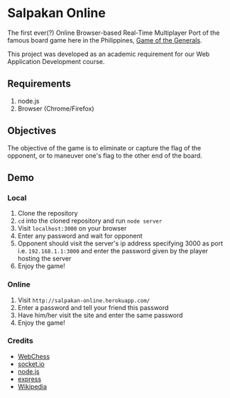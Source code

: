 # Salpakan Online
The first ever(?) Online Browser-based Real-Time Multiplayer Port of the famous board game here in the Philippines, [Game of the Generals](http://en.wikipedia.org/wiki/Game_of_the_Generals).

This project was developed as an academic requirement for our Web Application Development course.

## Requirements
1. node.js
1. Browser (Chrome/Firefox)

## Objectives
The objective of the game is to eliminate or capture the flag of the opponent, or to maneuver one's flag to the other end of the board.

## Demo
### Local
1. Clone the repository
1. `cd` into the cloned repository and run `node server`
1. Visit `localhost:3000` on your browser
1. Enter any password and wait for opponent
1. Opponent should visit the server's ip address specifying 3000 as port i.e. `192.168.1.1:3000` and enter the password given by the player hosting the server
1. Enjoy the game!

### Online
1. Visit `http://salpakan-online.herokuapp.com/`
1. Enter a password and tell your friend this password
1. Have him/her visit the site and enter the same password
1. Enjoy the game!

### Credits
- [WebChess](https://github.com/benjaminfisher/Web-Chess)
- [socket.io](https://github.com/LearnBoost/socket.io)
- [node.js](https://github.com/joyent/node)
- [express](https://github.com/visionmedia/express)
- [Wikipedia](http://en.wikipedia.org/wiki/Game_of_the_Generals)
